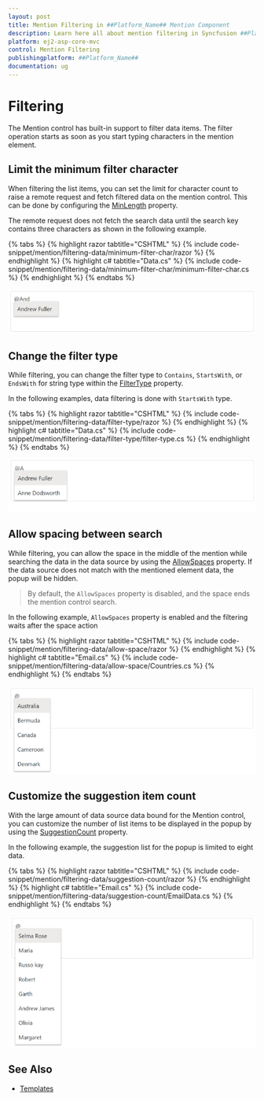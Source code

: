 ```yaml
---
layout: post
title: Mention Filtering in ##Platform_Name## Mention Component
description: Learn here all about mention filtering in Syncfusion ##Platform_Name## Mention component of Syncfusion Essential JS 2 and more.
platform: ej2-asp-core-mvc
control: Mention Filtering
publishingplatform: ##Platform_Name##
documentation: ug
---
```


# Filtering

The Mention control has built-in support to filter data items. The filter operation starts as soon as you start typing characters in the mention element.

## Limit the minimum filter character

When filtering the list items, you can set the limit for character count to raise a remote request and fetch filtered data on the mention control. This can be done by configuring the [MinLength](https://help.syncfusion.com/cr/aspnetmvc-js2/Syncfusion.EJ2.DropDowns.Mention.html#Syncfusion_EJ2_DropDowns_Mention_MinLength) property.

The remote request does not fetch the search data until the search key contains three characters as shown in the following example.

{% tabs %}
{% highlight razor tabtitle="CSHTML" %}
{% include code-snippet/mention/filtering-data/minimum-filter-char/razor %}
{% endhighlight %}
{% highlight c# tabtitle="Data.cs" %}
{% include code-snippet/mention/filtering-data/minimum-filter-char/minimum-filter-char.cs %}
{% endhighlight %}
{% endtabs %}

![Minimum filter character](../images/asp-core-mvc-mention-minimum-filter-character.png)

## Change the filter type

While filtering, you can change the filter type to `Contains`, `StartsWith`, or `EndsWith` for string type within the [FilterType](https://help.syncfusion.com/cr/aspnetmvc-js2/Syncfusion.EJ2.DropDowns.Mention.html#Syncfusion_EJ2_DropDowns_Mention_FilterType) property.

In the following examples, data filtering is done with `StartsWith` type.

{% tabs %}
{% highlight razor tabtitle="CSHTML" %}
{% include code-snippet/mention/filtering-data/filter-type/razor %}
{% endhighlight %}
{% highlight c# tabtitle="Data.cs" %}
{% include code-snippet/mention/filtering-data/filter-type/filter-type.cs %}
{% endhighlight %}
{% endtabs %}

![Change filter type](../images/asp-core-mvc-mention-filter-type.png)

## Allow spacing between search

While filtering, you can allow the space in the middle of the mention while searching the data in the data source by using the [AllowSpaces](https://help.syncfusion.com/cr/aspnetmvc-js2/Syncfusion.EJ2.DropDowns.Mention.html#Syncfusion_EJ2_DropDowns_Mention_AllowSpaces) property. If the data source does not match with the mentioned element data, the popup will be hidden.

> By default, the `AllowSpaces` property is disabled, and the space ends the mention control search.

In the following example, `AllowSpaces` property is enabled and the filtering waits after the space action

{% tabs %}
{% highlight razor tabtitle="CSHTML" %}
{% include code-snippet/mention/filtering-data/allow-space/razor %}
{% endhighlight %}
{% highlight c# tabtitle="Email.cs" %}
{% include code-snippet/mention/filtering-data/allow-space/Countries.cs %}
{% endhighlight %}
{% endtabs %}

![Allow spacing between search](../images/asp-core-mvc-mention-allow-spacing.png)

## Customize the suggestion item count

With the large amount of data source data bound for the Mention control, you can customize the number of list items to be displayed in the popup by using the [SuggestionCount](https://help.syncfusion.com/cr/aspnetmvc-js2/Syncfusion.EJ2.DropDowns.Mention.html#Syncfusion_EJ2_DropDowns_Mention_SuggestionCount) property.

In the following example, the suggestion list for the popup is limited to eight data.

{% tabs %}
{% highlight razor tabtitle="CSHTML" %}
{% include code-snippet/mention/filtering-data/suggestion-count/razor %}
{% endhighlight %}
{% highlight c# tabtitle="Email.cs" %}
{% include code-snippet/mention/filtering-data/suggestion-count/EmailData.cs %}
{% endhighlight %}
{% endtabs %}

![suggestion item count](../images/asp-core-mvc-mention-suggestion-count.png)

## See Also

* [Templates](./template)

